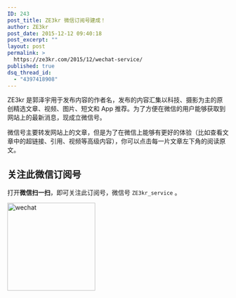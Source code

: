 ```yaml
---
ID: 243
post_title: ZE3kr 微信订阅号建成！
author: ZE3kr
post_date: 2015-12-12 09:40:18
post_excerpt: ""
layout: post
permalink: >
  https://ze3kr.com/2015/12/wechat-service/
published: true
dsq_thread_id:
  - "4397418908"
---
```

ZE3kr 是郭泽宇用于发布内容的作者名，发布的内容汇集以科技、摄影为主的原创精选文章、视频、图片、短文和 App 推荐。为了方便在微信的用户能够获取到网站上的最新消息，现成立微信号。

微信号主要转发网站上的文章，但是为了在微信上能够有更好的体验（比如查看文章中的超链接、引用、视频等高级内容），你可以点击每一片文章左下角的阅读原文。
<h2>关注此微信订阅号</h2>
打开<strong>微信扫一扫</strong>，即可关注此订阅号，微信号 <code>ZE3kr_service</code> 。

<a href="https://media.landcement.com/sites/2/20160131134410/wechat.png" rel="attachment wp-att-828"><img src="https://media.landcement.com/sites/2/20160131134410/wechat-200x200.png" alt="wechat" width="200" height="200" class="aligncenter size-thumbnail wp-image-828" /></a>